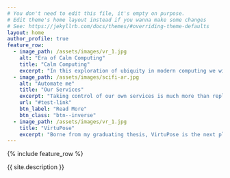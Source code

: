 ```yaml
---
# You don't need to edit this file, it's empty on purpose.
# Edit theme's home layout instead if you wanna make some changes
# See: https://jekyllrb.com/docs/themes/#overriding-theme-defaults
layout: home
author_profile: true
feature_row:
  - image_path: /assets/images/vr_1.jpg
    alt: "Era of Calm Computing"
    title: "Calm Computing"
    excerpt: "In this exploration of ubiquity in modern computing we will see how we can both save money, and gain new features as well"
  - image_path: /assets/images/scifi-ar.jpg
    alt: "Automate me"
    title: "Our Services"
    excerpt: "Taking control of our own services is much more than replacing what we have, it is about getting what we want."
    url: "#test-link"
    btn_label: "Read More"
    btn_class: "btn--inverse"
  - image_path: /assets/images/vr_1.jpg
    title: "VirtuPose"
    excerpt: "Borne from my graduating thesis, VirtuPose is the next platform for flexible and cheap pose recognition in VR"
---
```


{% include feature_row %}

{{ site.description }}
